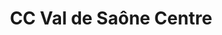 ---
imageUrl: https://cyclopolis.lavilleavelo.org/cartes-minutes/ValdeSaoneCentre_VAE.png
title: CC Val de Saône Centre
description: ⚡🚲 Vélo à Assistance Electrique
link: https://cartes-minutes.lavilleavelo.org/cartovelo/carte_minute_CCValdeSaoneCentre_VAE.html
index: 37
---